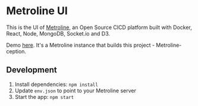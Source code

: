 # Metroline UI

This is the UI of [Metroline](https://github.com/metroline/metroline), an Open Source CICD platform built with Docker, React, Node, MongoDB, Socket.io and D3.

Demo [here](https://demo.metroline.io). It's a Metroline instance that builds this project - Metroline-ception.

## Development

1. Install dependencies: `npm install`
1. Update `env.json` to point to your Metroline server
1. Start the app: `npm start`
